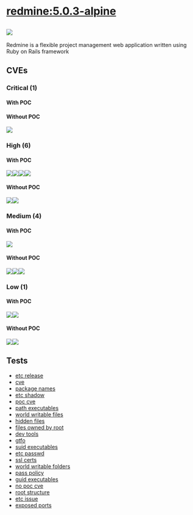 # [redmine:5.0.3-alpine](https://hub.docker.com/_/redmine?tab=tags)
![](https://img.shields.io/static/v1?label=tag&message=5.0.3-alpine&color=blue)
---
<p>
Redmine is a flexible project management web application written using Ruby on Rails framework
</p>

## CVEs
### Critical (1)
#### With POC

#### Without POC
[![](https://img.shields.io/badge/%20CVE--2022--42915-CRITICAL-red)](https://github.com/trickest/cve/blob/main/2022/CVE-2022-42915.md)

### High (6)
#### With POC
[![](https://img.shields.io/badge/🔗%20CVE--2022--42916-HIGH-organge)](https://github.com/trickest/cve/blob/main/2022/CVE-2022-42916.md)[![](https://img.shields.io/badge/🔗%20CVE--2022--43680-HIGH-organge)](https://github.com/trickest/cve/blob/main/2022/CVE-2022-43680.md)[![](https://img.shields.io/badge/🔗%20CVE--2022--39260-HIGH-organge)](https://github.com/trickest/cve/blob/main/2022/CVE-2022-39260.md)[![](https://img.shields.io/badge/🔗%20CVE--2022--44638-HIGH-organge)](https://github.com/trickest/cve/blob/main/2022/CVE-2022-44638.md)
#### Without POC
[![](https://img.shields.io/badge/%20CVE--2022--40304-HIGH-organge)](https://github.com/trickest/cve/blob/main/2022/CVE-2022-40304.md)[![](https://img.shields.io/badge/%20CVE--2022--40303-HIGH-organge)](https://github.com/trickest/cve/blob/main/2022/CVE-2022-40303.md)

### Medium (4)
#### With POC
[![](https://img.shields.io/badge/🔗%20CVE--2022--32221-MEDIUM-yellow)](https://github.com/trickest/cve/blob/main/2022/CVE-2022-32221.md)
#### Without POC
[![](https://img.shields.io/badge/%20GHSA--4qw4--jpp4--8gvp-MEDIUM-yellow)](https://github.com/trickest/cve/blob/main/4qw4/GHSA-4qw4-jpp4-8gvp.md)[![](https://img.shields.io/badge/%20GHSA--2qc6--mcvw--92cw-MEDIUM-yellow)](https://github.com/trickest/cve/blob/main/2qc6/GHSA-2qc6-mcvw-92cw.md)[![](https://img.shields.io/badge/%20CVE--2022--39253-MEDIUM-yellow)](https://github.com/trickest/cve/blob/main/2022/CVE-2022-39253.md)

### Low (1)
#### With POC
[![](https://img.shields.io/badge/🔗%20CVE--2022--44638-LOW-blue)](https://github.com/trickest/cve/blob/main/2022/CVE-2022-44638.md)[![](https://img.shields.io/badge/🔗%20CVE--2022--32221-LOW-blue)](https://github.com/trickest/cve/blob/main/2022/CVE-2022-32221.md)
#### Without POC
[![](https://img.shields.io/badge/%20CVE--2022--40303-LOW-blue)](https://github.com/trickest/cve/blob/main/2022/CVE-2022-40303.md)[![](https://img.shields.io/badge/%20CVE--2022--3704-LOW-blue)](https://github.com/trickest/cve/blob/main/2022/CVE-2022-3704.md)

## Tests
* [etc release](reports/etc-release.txt)
* [cve](reports/cve.txt)
* [package names](reports/package-names.txt)
* [etc shadow](reports/etc-shadow.txt)
* [poc cve](reports/poc-cve.txt)
* [path executables](reports/path-executables.txt)
* [world writable files](reports/world-writable-files.txt)
* [hidden files](reports/hidden-files.txt)
* [files owned by root](reports/files-owned-by-root.txt)
* [dev tools](reports/dev-tools.txt)
* [gtfo](reports/gtfo.txt)
* [suid executables](reports/suid-executables.txt)
* [etc passwd](reports/etc-passwd.txt)
* [ssl certs](reports/ssl-certs.txt)
* [world writable folders](reports/world-writable-folders.txt)
* [pass policy](reports/pass-policy.txt)
* [guid executables](reports/guid-executables.txt)
* [no poc cve](reports/no-poc-cve.txt)
* [root structure](reports/root-structure.txt)
* [etc issue](reports/etc-issue.txt)
* [exposed ports](reports/exposed-ports.txt)
